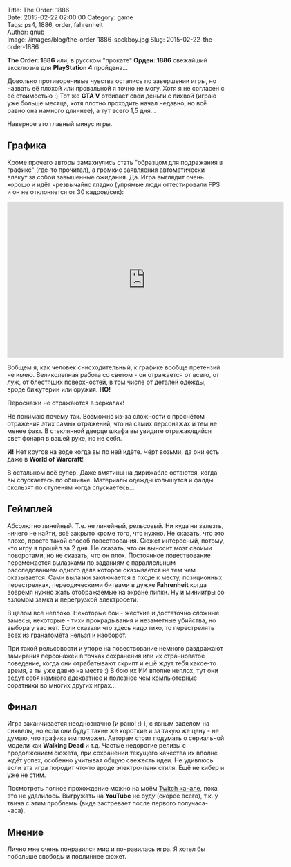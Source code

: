 Title: The Order: 1886  
Date: 2015-02-22 02:00:00
Category: game  
Tags: ps4, 1886, order, fahrenheit  
Author: qnub  
Image: /images/blog/the-order-1886-sockboy.jpg
Slug: 2015-02-22-the-order-1886

**The Order: 1886** или, в русском "прокате" **Орден: 1886** свежайший эксклюзив для **PlayStation 4** пройдена...

Довольно противоречивые чувства остались по завершении игры, но назвать её плохой или провальной я точно не могу. Хотя я не согласен с её стоимостью :) Тот же **GTA V** отбивает свои деньги с лихвой (играю уже больше месяца, хотя плотно проходить начал недавно, но всё равно она намного длиннее), а тут всего 1,5 дня...

Наверное это главный минус игры.

## Графика

Кроме прочего авторы замахнулись стать "образцом для подражания в графике" (где-то прочитал), а громкие заявляения автоматически влекут за собой завышенные ожидания. Да. Игра выглядит очень хорошо и идёт чрезвычайно гладко (упрямые люди оттестировали FPS и он не отклоняется от 30 кадров/сек):

<iframe width="640" height="360" src="https://www.youtube.com/embed/B4ocPKdyD7Y" frameborder="0" allowfullscreen></iframe>

Вобщем я, как человек снисходительный, к графике вообще претензий не имею. Великолепная работа со светом - он отражается от всего, от луж, от блестящих поверхностей, в том числе от деталей одежды, вроде бижутерии или оружия. **НО!**

Пероснажи не отражаются в зеркалах!

Не понимаю почему так. Возможно из-за сложности с просчётом отражения этих самых отражений, что на самих персонажах и тем не менее факт. В стеклянной дверце шкафа вы увидите отражающийся свет фонаря в вашей руке, но не себя.

**И!** Нет кругов на воде когда вы по ней идёте. Чёрт возьми, да они есть даже в **World of Warcraft**!

В остальном всё супер. Даже вмятины на дирижабле остаются, когда вы спускаетесь по обшивке. Материалы одежды колышутся и фалды скользят по ступеням когда спускаетесь...

## Геймплей

Абсолютно линейный. Т.е. не линейный, рельсовый. Ни куда ни залезть, ничего не найти, всё закрыто кроме того, что нужно. Не сказать, что это плохо, просто такой способ повествования. Сюжет интересный, потому, что игру я прошёл за 2 дня. Не сказать, что он выносит мозг своими поворотами, но не сказать, что он плох. Постоянное повествование перемежается вылазками по заданиям с параллельным расследованием одного дела которое оказывается не тем чем оказывается. Сами вылазки заключается в пходе к месту, позиционных перестрелках, переодическими битвами в дужхе **Fahrenheit** когда вовремя нужно жать отображаемые на экране пипки. Ну и миниигры со взломом замка и перегрузкой электросети.

В целом всё неплохо. Некоторые бои - жёсткие и достаточно сложные замесы, некоторые - тихи прокрадывания и незаметные убийства, но выбора у вас нет. Если сказали что здесь надо тихо, то перестрелять всех из гранатомёта нельзя и наоборот.

При такой рельсовости и упоре на повествование немного раздражают замирания персонажей в точках сохранения или их странноватое поведение, когда они отрабатывают скрипт и ещё ждут тебя какое-то время, а ты уже давно на месте :) В бою их ИИ вполне неплох, тут они ведут себя намного адекватнее и полезнее чем компьютерные соратники во многих других играх...

## Финал

Игра заканчивается неоднозначно (и рано! :) ), с явным заделом на сиквелы, но если они будут такие же короткие и за такую же цену - не думаю, что графика им поможет. Авторам стоит подумать о сериальной модели как **Walking Dead** и т.д. Частые недорогие релизы с продолжением сюжета, при сохранении текущего качества их вполне ждёт успех, особенно учитывая общую свежесть идеи. Не удивлюсь если эта игра породит что-то вроде электро-панк стиля. Ещё не кибер и уже не стим.

Посмотреть полное прохождение можно на моём [Twitch канале](http://www.twitch.tv/qnub_ru/profile/past_broadcasts), пока это не удалилось. Выгружать на **YouTube** не буду (скорее всего), т.к. у твича с этим проблемы (виде застревает после первого получаса-часа).

## Мнение

Лично мне очень понравился мир и понравилась игра. Я хотел бы побольше свободы и подлиннее сюжет.
